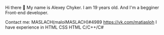 
 Hi there 👋
My name is Alexey Chyker.
I am 19 years old. And I'm a begginer Front-end developer.

Contact me:
MASLACH(maloiMASLACH)#4989
https://vk.com/matiasloh
I have experience in
HTML
CSS
HTML
С/С++/С#